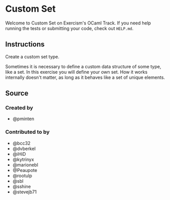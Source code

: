 # Custom Set

Welcome to Custom Set on Exercism's OCaml Track.
If you need help running the tests or submitting your code, check out `HELP.md`.

## Instructions

Create a custom set type.

Sometimes it is necessary to define a custom data structure of some type, like a set.
In this exercise you will define your own set.
How it works internally doesn't matter, as long as it behaves like a set of unique elements.

## Source

### Created by

- @pminten

### Contributed to by

- @bcc32
- @dvberkel
- @iHiD
- @kytrinyx
- @marionebl
- @Peaupote
- @rootulp
- @sbl
- @sshine
- @stevejb71